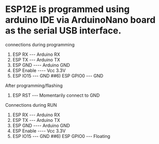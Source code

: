 # ESP12E is programmed using arduino IDE via ArduinoNano board as the serial USB interface.

connections during programming
1) ESP RX --- Arduino RX
2) ESP TX --- Arduino TX
3) ESP GND ---- Arduino GND
4) ESP Enable ---- Vcc 3.3V
5) ESP IO15 --- GND
##6) ESP GPIO0 --- GND

After programming/flashing
1) ESP RST --- Momentarily connect to GND

Connections during RUN
1) ESP RX --- Arduino RX
2) ESP TX --- Arduino TX
3) ESP GND ---- Arduino GND
4) ESP Enable ---- Vcc 3.3V
5) ESP IO15 --- GND
##6) ESP GPIO0 --- Floating 



